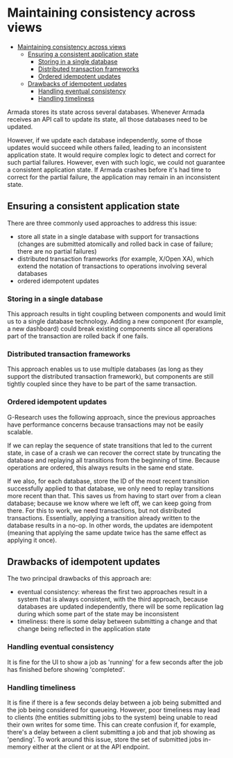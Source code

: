 # Maintaining consistency across views
- [Maintaining consistency across views](#maintaining-consistency-across-views)
  - [Ensuring a consistent application state](#ensuring-a-consistent-application-state)
    - [Storing in a single database](#storing-in-a-single-database)
    - [Distributed transaction frameworks](#distributed-transaction-frameworks)
    - [Ordered idempotent updates](#ordered-idempotent-updates)
  - [Drawbacks of idempotent updates](#drawbacks-of-idempotent-updates)
    - [Handling eventual consistency](#handling-eventual-consistency)
    - [Handling timeliness](#handling-timeliness)

Armada stores its state across several databases. Whenever Armada receives an API call to update its state, all those databases need to be updated.

However, if we update each database independently, some of those updates would succeed while others failed, leading to an inconsistent application state. It would require complex logic to detect and correct for such partial failures. However, even with such logic, we could not guarantee a consistent application state. If Armada crashes before it's had time to correct for the partial failure, the application may remain in an inconsistent state.

## Ensuring a consistent application state

There are three commonly used approaches to address this issue:

* store all state in a single database with support for transactions (changes are submitted atomically and rolled back in case of failure; there are no partial failures)
* distributed transaction frameworks (for example, X/Open XA), which extend the notation of transactions to operations involving several databases
* ordered idempotent updates

### Storing in a single database

This approach results in tight coupling between components and would limit us to a single database technology. Adding a new component (for example, a new dashboard) could break existing components since all operations part of the transaction are rolled back if one fails.

### Distributed transaction frameworks

This approach enables us to use multiple databases (as long as they support the distributed transaction framework), but components are still tightly coupled since they have to be part of the same transaction.

### Ordered idempotent updates

G-Research uses the following approach, since the previous approaches have performance concerns because transactions may not be easily scalable.

If we can replay the sequence of state transitions that led to the current state, in case of a crash we can recover the correct state by truncating the database and replaying all transitions from the beginning of time. Because operations are ordered, this always results in the same end state.

If we also, for each database, store the ID of the most recent transition successfully applied to that database, we only need to replay transitions more recent than that. This saves us from having to start over from a clean database; because we know where we left off, we can keep going from there. For this to work, we need transactions, but not distributed transactions. Essentially, applying a transition already written to the database results in a no-op. In other words, the updates are idempotent (meaning that applying the same update twice has the same effect as applying it once).

## Drawbacks of idempotent updates

The two principal drawbacks of this approach are:

* eventual consistency: whereas the first two approaches result in a system that is always consistent, with the third approach, because databases are updated independently, there will be some replication lag during which some part of the state may be inconsistent
* timeliness: there is some delay between submitting a change and that change being reflected in the application state

### Handling eventual consistency

It is fine for the UI to show a job as 'running' for a few seconds after the job has finished before showing 'completed'.

### Handling timeliness

It is fine if there is a few seconds delay between a job being submitted and the job being considered for queueing. However, poor timeliness may lead to clients (the entities submitting jobs to the system) being unable to read their own writes for some time. This can create confusion if, for example, there's a delay between a client submitting a job and that job showing as 'pending'. To work around this issue, store the set of submitted jobs in-memory either at the client or at the API endpoint.
